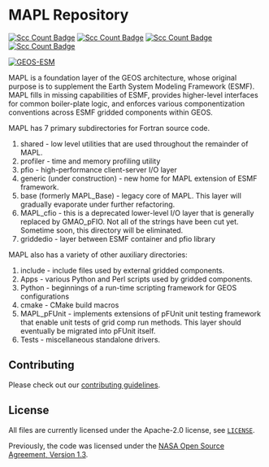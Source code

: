 # MAPL Repository

[![Scc Count Badge](https://sloc.xyz/github/GEOS-ESM/MAPL/?category=code)](https://github.com/GEOS-ESM/MAPL/)
[![Scc Count Badge](https://sloc.xyz/github/GEOS-ESM/MAPL/?category=comments)](https://github.com/GEOS-ESM/MAPL/)
[![Scc Count Badge](https://sloc.xyz/github/GEOS-ESM/MAPL/?category=blanks)](https://github.com/GEOS-ESM/MAPL/)
[![Scc Count Badge](https://sloc.xyz/github/GEOS-ESM/MAPL/?category=lines)](https://github.com/GEOS-ESM/MAPL/)

[![GEOS-ESM](https://circleci.com/gh/GEOS-ESM/MAPL.svg?style=svg)](https://app.circleci.com/pipelines/github/GEOS-ESM/MAPL)

MAPL is a foundation layer of the GEOS architecture, whose original purpose is to supplement the Earth System Modeling Framework (ESMF).   MAPL fills in missing capabilities of ESMF, provides higher-level interfaces for common boiler-plate logic, and enforces various componentization conventions across ESMF gridded components within GEOS.

MAPL has 7 primary subdirectories for Fortran source code.
1. shared - low level utilities that are used throughout the remainder of MAPL.
2. profiler - time and memory profiling utility
3. pfio - high-performance client-server I/O layer
4. generic (under construction) - new home for MAPL extension of ESMF framework.
5. base (formerly MAPL_Base) - legacy core of MAPL.   This layer will gradually evaporate under further refactoring.
6. MAPL_cfio - this is a deprecated lower-level I/O layer that is generally replaced by GMAO_pFIO.    Not all of the strings have been cut yet.  Sometime soon, this directory will be eliminated.
7. griddedio - layer between ESMF container and pfio library

MAPL also has a variety of other auxiliary directories:
1. include - include files used by external gridded components.
2. Apps - various Python and Perl scripts used by gridded components.
3. Python - beginnings of a run-time scripting framework for GEOS configurations
4. cmake - CMake build macros
5. MAPL_pFUnit - implements extensions of pFUnit unit testing framework that enable unit tests of grid comp run methods.   This layer should eventually be migrated into pFUnit itself.
6. Tests - miscellaneous standalone drivers.




## Contributing

Please check out our [contributing guidelines](CONTRIBUTING.md).

## License

All files are currently licensed under the Apache-2.0 license, see [`LICENSE`](LICENSE).

Previously, the code was licensed under the [NASA Open Source Agreement, Version 1.3](LICENSE-NOSA).
